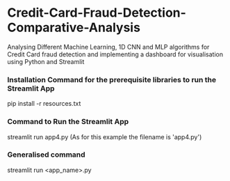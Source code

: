 # Credit-Card-Fraud-Detection-Comparative-Analysis
 Analysing Different Machine Learning, 1D CNN and MLP algorithms for Credit Card fraud detection and implementing a dashboard for visualisation using Python and Streamlit

### Installation Command for the prerequisite libraries to run the Streamlit App

pip install -r resources.txt

### Command to Run the Streamlit App

streamlit run app4.py (As for this example the filename is 'app4.py')

### Generalised command

streamlit run <app_name>.py
